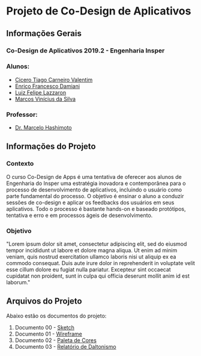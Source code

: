 <h1>Projeto de Co-Design de Aplicativos</h1>

<h2>Informações Gerais</h2>

<h3>Co-Design de Aplicativos 2019.2 - Engenharia Insper</h3>

<h3>Alunos:</h3>
<ul>
  <li><a href=https://www.linkedin.com/in/cicero-tiago-carneiro-valentim-971a57138/>Cicero Tiago Carneiro Valentim</a></li>
  <li><a href=https://www.linkedin.com/in/enrico-damiani-125527196/>Enrico Francesco Damiani</a></li>
  <li><a href=https://www.linkedin.com/in/luiz-felipe-lazzaron-682676181/>Luiz Felipe Lazzaron</a></li>
  <li><a href=https://www.linkedin.com/in/marcosvinis28/>Marcos Vinícius da Silva</a></li>
</ul>

<h3>Professor:</h3> 
<ul>
  <li><a href=https://www.linkedin.com/in/marcelo-hashimoto-a6b810111/>Dr. Marcelo Hashimoto</a></li>
</ul>

<h2>Informações do Projeto</h2>

<h3>Contexto</h3>
<p>
O curso Co-Design de Apps é uma tentativa de oferecer aos alunos de Engenharia do Insper uma estratégia inovadora e contemporânea para o processo de desenvolvimento de aplicativos, incluindo o usuário como parte fundamental do processo. O objetivo é ensinar o aluno a conduzir sessões de co-design e aplicar os feedbacks dos usuários em seus aplicativos. Todo o processo é bastante hands-on e baseado protótipos, tentativa e erro e em processos ágeis de desenvolvimento.
</p>

<h3>Objetivo</h3>
<p>
"Lorem ipsum dolor sit amet, consectetur adipiscing elit, sed do eiusmod tempor incididunt ut labore et dolore magna aliqua. Ut enim ad minim veniam, quis nostrud exercitation ullamco laboris nisi ut aliquip ex ea commodo consequat. Duis aute irure dolor in reprehenderit in voluptate velit esse cillum dolore eu fugiat nulla pariatur. Excepteur sint occaecat cupidatat non proident, sunt in culpa qui officia deserunt mollit anim id est laborum."
</p>

<h2>Arquivos do Projeto</h2>
<p>Abaixo estão os documentos do projeto:</p>
<ol>
  <li>Documento 00 - <a href=https://github.com/cicerotcv/P2_Codesign_2019.2/blob/master/assets/doc/sketch.pdf>Sketch</a></li>
  <li>Documento 01 - <a href=https://github.com/cicerotcv/P2_Codesign_2019.2/blob/master/assets/doc/wireframe.pdf>Wireframe</a></li>
  <li>Documento 02 - <a href=https://github.com/cicerotcv/P2_Codesign_2019.2/blob/master/assets/doc/paleta.pdf>Paleta de Cores</a></li>
  <li>Documento 03 - <a href=https://github.com/cicerotcv/P2_Codesign_2019.2/blob/master/assets/doc/relatorio.pdf>Relatório de Daltonismo</a></li>
</ol>
